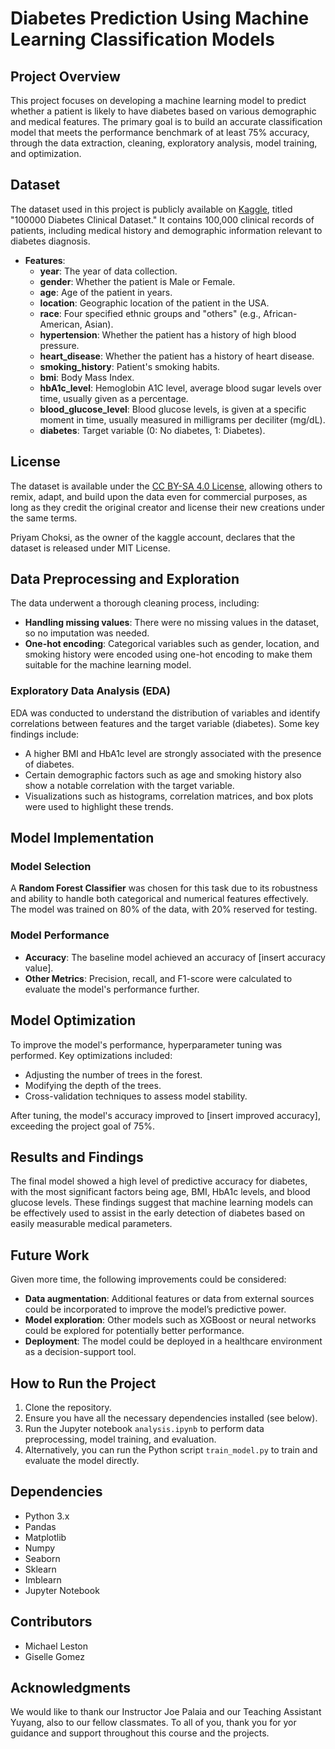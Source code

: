 # Diabetes Prediction Using Machine Learning Classification Models

## Project Overview

This project focuses on developing a machine learning model to predict whether a patient is likely to have diabetes based on various demographic and medical features. The primary goal is to build an accurate classification model that meets the performance benchmark of at least 75% accuracy, through the data extraction, cleaning, exploratory analysis, model training, and optimization.

## Dataset

The dataset used in this project is publicly available on [Kaggle](https://www.kaggle.com/datasets/priyamchoksi/100000-diabetes-clinical-dataset), titled "100000 Diabetes Clinical Dataset." It contains 100,000 clinical records of patients, including medical history and demographic information relevant to diabetes diagnosis.

- **Features**:
  - **year**: The year of data collection.
  - **gender**: Whether the patient is Male or Female.
  - **age**: Age of the patient in years.
  - **location**: Geographic location of the patient in the USA.
  - **race**: Four specified ethnic groups and "others"  (e.g., African-American, Asian).
  - **hypertension**: Whether the patient has a history of high blood pressure.
  - **heart_disease**: Whether the patient has a history of heart disease.
  - **smoking_history**: Patient's smoking habits.
  - **bmi**: Body Mass Index.
  - **hbA1c_level**: Hemoglobin A1C level, average blood sugar levels over time, usually given as a percentage.
  - **blood_glucose_level**: Blood glucose levels, is given at a specific moment in time, usually measured in milligrams per deciliter (mg/dL).
  - **diabetes**: Target variable (0: No diabetes, 1: Diabetes).

## License

The dataset is available under the [CC BY-SA 4.0 License](https://creativecommons.org/licenses/by-sa/4.0/), allowing others to remix, adapt, and build upon the data even for commercial purposes, as long as they credit the original creator and license their new creations under the same terms.

Priyam Choksi, as the owner of the kaggle account, declares that the dataset is released under MIT License.

## Data Preprocessing and Exploration

The data underwent a thorough cleaning process, including:
- **Handling missing values**: There were no missing values in the dataset, so no imputation was needed.
- **One-hot encoding**: Categorical variables such as gender, location, and smoking history were encoded using one-hot encoding to make them suitable for the machine learning model.

### Exploratory Data Analysis (EDA)

EDA was conducted to understand the distribution of variables and identify correlations between features and the target variable (diabetes). Some key findings include:
- A higher BMI and HbA1c level are strongly associated with the presence of diabetes.
- Certain demographic factors such as age and smoking history also show a notable correlation with the target variable.
- Visualizations such as histograms, correlation matrices, and box plots were used to highlight these trends.

## Model Implementation

### Model Selection

A **Random Forest Classifier** was chosen for this task due to its robustness and ability to handle both categorical and numerical features effectively. The model was trained on 80% of the data, with 20% reserved for testing.

### Model Performance

- **Accuracy**: The baseline model achieved an accuracy of [insert accuracy value].
- **Other Metrics**: Precision, recall, and F1-score were calculated to evaluate the model's performance further.

## Model Optimization

To improve the model's performance, hyperparameter tuning was performed. Key optimizations included:
- Adjusting the number of trees in the forest.
- Modifying the depth of the trees.
- Cross-validation techniques to assess model stability.

After tuning, the model's accuracy improved to [insert improved accuracy], exceeding the project goal of 75%.

## Results and Findings

The final model showed a high level of predictive accuracy for diabetes, with the most significant factors being age, BMI, HbA1c levels, and blood glucose levels. These findings suggest that machine learning models can be effectively used to assist in the early detection of diabetes based on easily measurable medical parameters.

## Future Work

Given more time, the following improvements could be considered:
- **Data augmentation**: Additional features or data from external sources could be incorporated to improve the model’s predictive power.
- **Model exploration**: Other models such as XGBoost or neural networks could be explored for potentially better performance.
- **Deployment**: The model could be deployed in a healthcare environment as a decision-support tool.

## How to Run the Project

1. Clone the repository.
2. Ensure you have all the necessary dependencies installed (see below).
3. Run the Jupyter notebook `analysis.ipynb` to perform data preprocessing, model training, and evaluation.
4. Alternatively, you can run the Python script `train_model.py` to train and evaluate the model directly.

## Dependencies

- Python 3.x
- Pandas
- Matplotlib
- Numpy
- Seaborn
- Sklearn
- Imblearn
- Jupyter Notebook

## Contributors

- Michael Leston
- Giselle Gomez

## Acknowledgments

We would like to thank our Instructor Joe Palaia and our Teaching Assistant Yuyang, also to our fellow classmates. To all of you, thank you for yor guidance and support throughout this course and the projects. 

